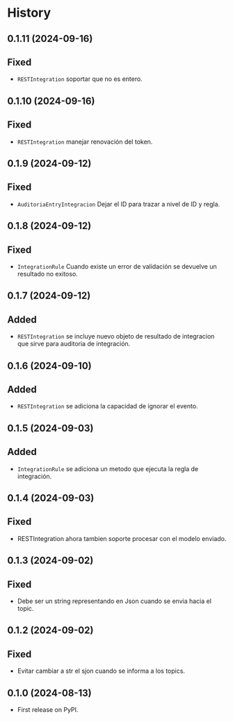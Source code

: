 # History

## 0.1.11 (2024-09-16)

## Fixed
- `RESTIntegration` soportar que no es entero.


## 0.1.10 (2024-09-16)

## Fixed
- `RESTIntegration` manejar renovación del token.


## 0.1.9 (2024-09-12)

## Fixed
- `AuditoriaEntryIntegracion` Dejar el ID para trazar a nivel de ID y regla.


## 0.1.8 (2024-09-12)

## Fixed
- `IntegrationRule` Cuando existe un error de validación se devuelve un resultado no exitoso.


## 0.1.7 (2024-09-12)

## Added
- `RESTIntegration` se incluye nuevo objeto de resultado de integracion que sirve para auditoria de integración.


## 0.1.6 (2024-09-10)

## Added
- `RESTIntegration` se adiciona la capacidad de ignorar el evento.


## 0.1.5 (2024-09-03)

## Added
- `IntegrationRule` se adiciona un metodo que ejecuta la regla de integración.


## 0.1.4 (2024-09-03)

## Fixed
- RESTIntegration ahora tambien soporte procesar con el modelo enviado.


## 0.1.3 (2024-09-02)

## Fixed
- Debe ser un string representando en Json cuando se envia hacia el topic.



## 0.1.2 (2024-09-02)

## Fixed
- Evitar cambiar a str el sjon cuando se informa a los topics.


## 0.1.0 (2024-08-13)

* First release on PyPI.
